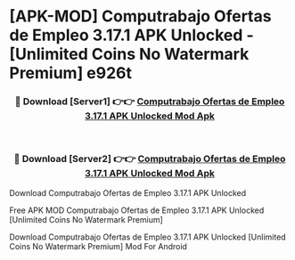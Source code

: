 # [APK-MOD] Computrabajo Ofertas de Empleo 3.17.1 APK Unlocked - [Unlimited Coins No Watermark Premium] e926t



<div align="center">
<h3>🔴 Download [Server1] 👉👉 <a href="https://momento.my/?title=Computrabajo_Ofertas_de_Empleo_3.17.1_APK_Unlocked">Computrabajo Ofertas de Empleo 3.17.1 APK Unlocked Mod Apk</a></h3><br>

<h3>🔴 Download [Server2] 👉👉 <a href="https://momento.my/?title=Computrabajo_Ofertas_de_Empleo_3.17.1_APK_Unlocked">Computrabajo Ofertas de Empleo 3.17.1 APK Unlocked Mod Apk</a></h3>
</div>



Download Computrabajo Ofertas de Empleo 3.17.1 APK Unlocked 

Free APK MOD Computrabajo Ofertas de Empleo 3.17.1 APK Unlocked [Unlimited Coins No Watermark Premium]

Download Computrabajo Ofertas de Empleo 3.17.1 APK Unlocked [Unlimited Coins No Watermark Premium] Mod For Android
